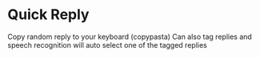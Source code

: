 # Quick Reply
Copy random reply to your keyboard (copypasta)
Can also tag replies and speech recognition will auto select one of the tagged replies
